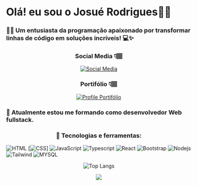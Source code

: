 

# Olá! eu sou o Josué Rodrigues👋🏽

### 👋🏽 Um entusiasta da programação apaixonado por transformar linhas de código em soluções incríveis! 💻✨

<div style="text-align:center">

### Social Media 👇🏽

  [![Social Media]( 
    https://img.shields.io/badge/LinkedIn-0077B5?style=for-the-badge&logo=linkedin&logoColor=white
)](https://www.linkedin.com/in/josuerodriguers/)

</div>

<div style="text-align:center">

### Portifólio 👇🏽
[![Profile Portifólio](
    https://img.shields.io/badge/Profile%20Visitors-172B4D?style=for-the-badge&logo=Opsgenie&logoColor=white
)](https://josuerodriguers-github-io.vercel.app/)

</div>

### 🌱 Atualmente estou me formando como desenvolvedor Web fullstack.
<div style="text-align:center">

### 👯 Tecnologias e ferramentas:
</div>

  ![HTML]( 
    https://img.shields.io/badge/HTML5-E34F26?style=for-the-badge&logo=html5&logoColor=white
)
  [![CSS]( 
    https://img.shields.io/badge/CSS3-1572B6?style=for-the-badge&logo=css3&logoColor=white
)]
![JavaScript]( 
    https://img.shields.io/badge/JavaScript-F7DF1E?style=for-the-badge&logo=javascript&logoColor=black
)
![Typescript]( 
    https://img.shields.io/badge/TypeScript-007ACC?style=for-the-badge&logo=typescript&logoColor=white
)
![React]( 
    https://img.shields.io/badge/React-20232A?style=for-the-badge&logo=react&logoColor=61DAFB
)
![Bootstrap]( 
    https://img.shields.io/badge/Bootstrap-563D7C?style=for-the-badge&logo=bootstrap&logoColor=white
)
![Nodejs]( 
    https://img.shields.io/badge/Node.js-43853D?style=for-the-badge&logo=node.js&logoColor=white
)
![Tailwind]( 
    https://img.shields.io/badge/Tailwind_CSS-38B2AC?style=for-the-badge&logo=tailwind-css&logoColor=white
)
![MYSQL]( 
    https://img.shields.io/badge/MySQL-00000F?style=for-the-badge&logo=mysql&logoColor=white
)
<div style="text-align:center">


![Top Langs](https://github-readme-stats.vercel.app/api/top-langs/?username=josuerodriguers&theme=blue-green)


</div>
<div style="text-align:center">

<picture>
  <source
    srcset="https://github-readme-stats.vercel.app/api?username=Josuerodriguers&show_icons=true&theme=dark"
    media="(prefers-color-scheme: dark)"
  />
  <source
    srcset="https://github-readme-stats.vercel.app/api?username=Josuerodriguers&show_icons=true"
    media="(prefers-color-scheme: light), (prefers-color-scheme: no-preference)"
  />
  <img src="https://github-readme-stats.vercel.app/api?username=Josuerodriguers&show_icons=true" />
</picture>

</div>

